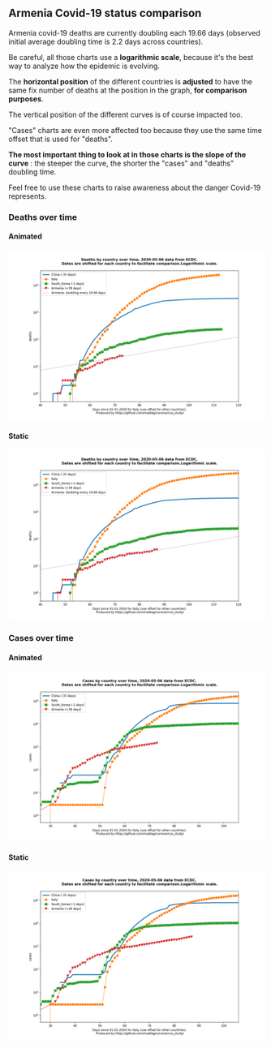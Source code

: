 ## Armenia Covid-19 status comparison 

Armenia covid-19 deaths are currently doubling each 19.66 days (observed initial average doubling time is 2.2 days across countries).



Be careful, all those charts use a **logarithmic scale**, because it's the best way to analyze how the epidemic is evolving.
 
The **horizontal position** of the different countries is **adjusted** to have the same fix number of deaths at the position in the graph, **for comparison purposes**.

The vertical position of the different curves is of course impacted too.

"Cases" charts are even more affected too because they use the same time offset that is used for "deaths".

**The most important thing to look at in those charts is the slope of the curve** : the steeper the curve, the shorter the "cases" and "deaths" doubling time.

Feel free to use these charts to raise awareness about the danger Covid-19 represents. 


 
### Deaths over time
 
#### Animated
![Armenia covid-19 deaths animated chart](https://raw.githubusercontent.com/madlag/coronavirus_study/master/notebooks/graphs/2020-05-06/countries/Armenia/2020-05-06_Armenia_deaths.gif "Armenia covid-19 deaths animated chart")   
 
#### Static
![Armenia covid-19 deaths static chart](https://raw.githubusercontent.com/madlag/coronavirus_study/master/notebooks/graphs/2020-05-06/countries/Armenia/2020-05-06_Armenia_deaths.png "Armenia covid-19 deaths static chart")   

 
### Cases over time
 
#### Animated
![Armenia covid-19 cases animated chart](https://raw.githubusercontent.com/madlag/coronavirus_study/master/notebooks/graphs/2020-05-06/countries/Armenia/2020-05-06_Armenia_cases.gif "Armenia covid-19 cases animated chart")   
 
#### Static
![Armenia covid-19 cases static chart](https://raw.githubusercontent.com/madlag/coronavirus_study/master/notebooks/graphs/2020-05-06/countries/Armenia/2020-05-06_Armenia_cases.png "Armenia covid-19 cases static chart")   

